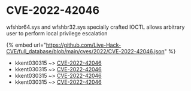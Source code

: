 # CVE-2022-42046

wfshbr64.sys and wfshbr32.sys specially crafted IOCTL allows arbitrary user to perform local privilege escalation

{% embed url="https://github.com/Live-Hack-CVE/full_database/blob/main/cves/2022/CVE-2022-42046.json" %}


* kkent030315 ~> [CVE-2022-42046](https://www.alice-snow.ru/2022/database/cve-2022-42046/cve-2022-42046-kkent030315)
* kkent030315 ~> [CVE-2022-42046](https://www.alice-snow.ru/2022/database/cve-2022-42046/cve-2022-42046-kkent030315)
* kkent030315 ~> [CVE-2022-42046](https://www.alice-snow.ru/2022/database/cve-2022-42046/cve-2022-42046-kkent030315)
* kkent030315 ~> [CVE-2022-42046](https://www.alice-snow.ru/2022/database/cve-2022-42046/cve-2022-42046-kkent030315)